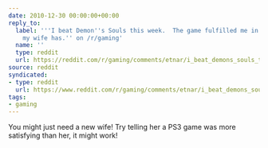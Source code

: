 ```yaml
---
date: 2010-12-30 00:00:00+00:00
reply_to:
  label: '''I beat Demon''s Souls this week.  The game fulfilled me in ways not even
    my wife has.'' on /r/gaming'
  name: ''
  type: reddit
  url: https://reddit.com/r/gaming/comments/etnar/i_beat_demons_souls_this_week_the_game_fulfilled/
source: reddit
syndicated:
- type: reddit
  url: https://www.reddit.com/r/gaming/comments/etnar/i_beat_demons_souls_this_week_the_game_fulfilled/c1au8p3/
tags:
- gaming
---
```


You might just need a new wife! Try telling her a PS3 game was more satisfying than her, it might work!